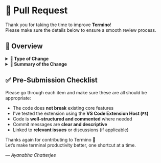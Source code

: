 # 🔁 Pull Request 

Thank you for taking the time to improve **Termino**!  
Please make sure the details below to ensure a smooth review process.

## 📌 Overview

<details>
<summary><strong>📄 Type of Change</strong></summary>

_Select the type that best describes your PR:_

- ✨ New Feature  
- 🐛 Bug Fix  
- 📝 Documentation Update  
- ♻️ Code Refactor / Cleanup  
- 🔧 Other (please specify below)

</details>

<details>
<summary><strong>🧠 Summary of the Change</strong></summary>

<!-- Briefly explain what this PR does -->

Example:  
Implements support for editing custom terminal shortcuts directly within the Cookbook panel.

</details>


## ✅ Pre-Submission Checklist

Please go through each item and make sure these are all should be appropriate:

- The code does **not break** existing core features  
- I’ve tested the extension using the **VS Code Extension Host (`F5`)**  
- Code is **well-structured and commented** where needed  
- Commit messages are **clear and descriptive**  
- Linked to **relevant issues** or discussions (if applicable)  


Thanks again for contributing to Termino 💙  
Let’s make terminal productivity better, one shortcut at a time.  

— *Ayanabha Chatterjee*
